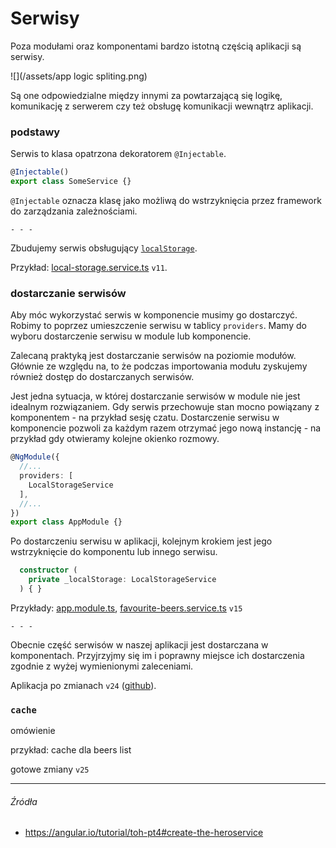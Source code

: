 # Serwisy

Poza modułami oraz komponentami bardzo istotną częścią aplikacji są serwisy. 

![](/assets/app logic spliting.png)

Są one odpowiedzialne między innymi za powtarzającą się logikę, komunikację z serwerem czy też obsługę komunikacji wewnątrz aplikacji.

### podstawy

Serwis to klasa opatrzona dekoratorem `@Injectable`.

```js
@Injectable()
export class SomeService {}
```

`@Injectable` oznacza klasę jako możliwą do wstrzyknięcia przez framework do zarządzania zależnościami.

` - - - `

Zbudujemy serwis obsługujący [`localStorage`](https://developer.mozilla.org/pl/docs/Web/API/Window/localStorage). 

Przykład: [local-storage.service.ts](https://github.com/mmotel/ng-beers-app/blob/v11/src/app/shared/service/local-storage/local-storage.service.ts) `v11`.

### dostarczanie serwisów

Aby móc wykorzystać serwis w komponencie musimy go dostarczyć. Robimy to poprzez umieszczenie serwisu w tablicy `providers`. Mamy do wyboru dostarczenie serwisu w module lub komponencie. 

Zalecaną praktyką jest dostarczanie serwisów na poziomie modułów. Głównie ze względu na, to że podczas importowania modułu zyskujemy również dostęp do dostarczanych serwisów.

Jest jedna sytuacja, w której dostarczanie serwisów w module nie jest idealnym rozwiązaniem. Gdy serwis przechowuje stan mocno powiązany z komponentem - na przykład sesję czatu. Dostarczenie serwisu w komponencie pozwoli za każdym razem otrzymać jego nową instancję - na przykład gdy otwieramy kolejne okienko rozmowy.

```ts
@NgModule({
  //...
  providers: [
    LocalStorageService
  ],
  //...
})
export class AppModule {}
```

Po dostarczeniu serwisu w aplikacji, kolejnym krokiem jest jego wstrzyknięcie do komponentu lub innego serwisu.  

```ts
  constructor (
    private _localStorage: LocalStorageService
  ) { }
```

Przykłady: [app.module.ts](https://github.com/mmotel/ng-beers-app/blob/v15/src/app/app.module.ts), [favourite-beers.service.ts](https://github.com/mmotel/ng-beers-app/blob/v15/src/app/favourite/service/favourite-beer/favourite-beer.service.ts) `v15`

`- - -`

Obecnie część serwisów w naszej aplikacji jest dostarczana w komponentach. Przyjrzyjmy się im i poprawny miejsce ich dostarczenia zgodnie z wyżej wymienionymi zaleceniami.

Aplikacja po zmianach `v24` ([github](https://github.com/mmotel/ng-beers-app/tree/v24/src/app)).

### `cache`

omówienie

przykład: cache dla beers list

gotowe zmiany `v25`



---

###### Źródła

* https://angular.io/tutorial/toh-pt4#create-the-heroservice